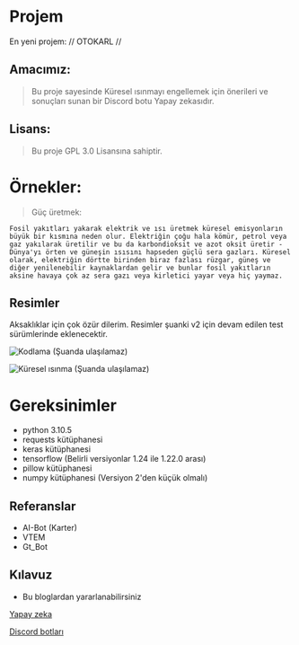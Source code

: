 # Projem

En yeni projem: // OTOKARL //

## Amacımız:
> Bu proje sayesinde Küresel ısınmayı engellemek için önerileri ve sonuçları sunan bir Discord botu Yapay zekasıdır.

## Lisans:
> Bu proje GPL 3.0 Lisansına sahiptir.

# Örnekler:
> Güç üretmek:

    Fosil yakıtları yakarak elektrik ve ısı üretmek küresel emisyonların büyük bir kısmına neden olur. Elektriğin çoğu hala kömür, petrol veya gaz yakılarak üretilir ve bu da karbondioksit ve azot oksit üretir - Dünya'yı örten ve güneşin ısısını hapseden güçlü sera gazları. Küresel olarak, elektriğin dörtte birinden biraz fazlası rüzgar, güneş ve diğer yenilenebilir kaynaklardan gelir ve bunlar fosil yakıtların aksine havaya çok az sera gazı veya kirletici yayar veya hiç yaymaz.

## Resimler
Aksaklıklar için çok özür dilerim. Resimler şuanki v2 için devam edilen test sürümlerinde eklenecektir.

![Kodlama (Şuanda ulaşılamaz)](https://github.com/user-attachments/assets/480a60a9-775f-4913-883a-841214aa5cea)

![Küresel ısınma (Şuanda ulaşılamaz)](https://github.com/user-attachments/assets/204c9cd1-e87c-4880-bad2-f5e9b48a9a7e)

# Gereksinimler
- python 3.10.5
- requests kütüphanesi
- keras kütüphanesi
- tensorflow (Belirli versiyonlar 1.24 ile 1.22.0 arası)
- pillow kütüphanesi
- numpy kütüphanesi (Versiyon 2'den küçük olmalı)

## Referanslar
- AI-Bot (Karter)
- VTEM
- Gt_Bot

## Kılavuz
- Bu bloglardan yararlanabilirsiniz 

[Yapay zeka](https://www.pecan.ai/blog/3-ways-build-your-own-ai-model/)

[Discord botları](https://www.upwork.com/resources/how-to-make-discord-bot)
